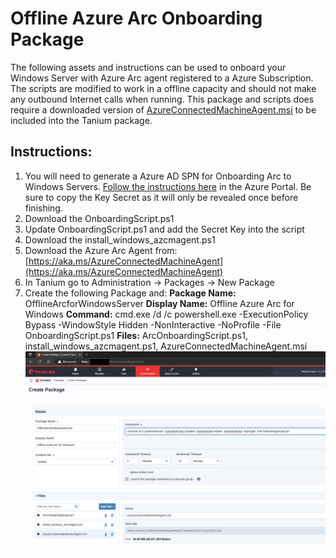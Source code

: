# Offline Azure Arc Onboarding Package

The following assets and instructions can be used to onboard your Windows Server with Azure Arc agent registered to a Azure Subscription. The scripts are modified to work in a offline capacity and should not make any outbound Internet calls when running. This package and scripts does require a downloaded version of [AzureConnectedMachineAgent.msi](https://aka.ms/AzureConnectedMachineAgent) to be included into the Tanium package. 

## Instructions:

 1. You will need to generate a Azure AD SPN for Onboarding Arc to
    Windows Servers. [Follow the instructions
    here](https://learn.microsoft.com/en-us/azure/azure-arc/servers/onboard-service-principal%22%20%5Cl%20%22create-a-service-principal-for-onboarding-at-scale)
    in the Azure Portal. Be sure to copy the Key Secret as it will only
    be revealed once before finishing.
 2. Download the OnboardingScript.ps1
 3. Update OnboardingScript.ps1 and add the Secret Key into the script
 4. Download the install_windows_azcmagent.ps1
 5. Download the Azure Arc Agent from: [https://aka.ms/AzureConnectedMachineAgent](https://aka.ms/AzureConnectedMachineAgent)
 6. In Tanium go to Administration -> Packages -> New Package
 7. Create the following Package and:
		 **Package Name:** OfflineArcforWindowsServer
		 **Display Name:** Offline Azure Arc for Windows
		 **Command:**  cmd.exe /d /c powershell.exe -ExecutionPolicy Bypass -WindowStyle Hidden -NonInteractive -NoProfile -File OnboardingScript.ps1
		 **Files:**  ArcOnboardingScript.ps1, install_windows_azcmagent.ps1, AzureConnectedMachineAgent.msi
![enter image description here](https://github.com/swiftsolves-msft/Tanium/raw/main/Offline%20Azure%20Arc%20Onboarding%20Package/images/tapack.jpg)
